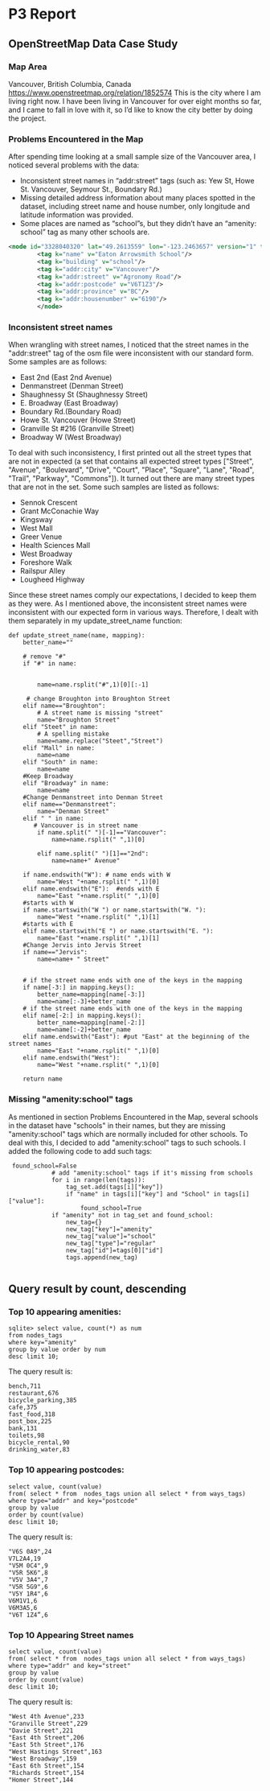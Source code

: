 # P3 Report

## OpenStreetMap Data Case Study


### Map Area
Vancouver, British Columbia, Canada
https://www.openstreetmap.org/relation/1852574
This is the city where I am living right now. I have been living in Vancouver for over eight months so far, and I came to fall in love with it, so I’d like to know the city better by doing the project.


### Problems Encountered in the Map

After spending time looking at a small sample size of the Vancouver area, I noticed several problems with the data:
- Inconsistent street names in “addr:street” tags (such as: Yew St, Howe St. Vancouver, Seymour St., Boundary Rd.)
- Missing detailed address information about many places spotted in the dataset,  including street name and house number, only longitude and latitude information was provided.
- Some places are named as “school”s, but they didn’t have an “amenity: school” tag as many other schools are. 

```XML
<node id="3328040320" lat="49.2613559" lon="-123.2463657" version="1" timestamp="2015-02-03T07:33:28Z" changeset="28583278" uid="503905" user="eone">
		<tag k="name" v="Eaton Arrowsmith School"/>
		<tag k="building" v="school"/>
		<tag k="addr:city" v="Vancouver"/>
		<tag k="addr:street" v="Agronomy Road"/>
		<tag k="addr:postcode" v="V6T1Z3"/>
		<tag k="addr:province" v="BC"/>
		<tag k="addr:housenumber" v="6190"/>
		</node>
```

### Inconsistent street names
When wrangling with street names, I noticed that the street names in the "addr:street" tag of the osm file were inconsistent with our standard form.
Some samples are as follows:
- East 2nd (East 2nd Avenue)
- Denmanstreet (Denman Street)
- Shaughnessy St (Shaughnessy Street)
- E. Broadway (East Broadway)
- Boundary Rd.(Boundary Road)
- Howe St. Vancouver (Howe Street)
- Granville St #216 (Granville Street)
- Broadway W (West Broadway)

To deal with such inconsistency, I first printed out all the street types that are not in expected (a set that contains all expected street types ["Street", "Avenue", "Boulevard", "Drive", "Court", "Place", "Square", "Lane", "Road", "Trail", "Parkway", "Commons"]). It turned out there are many street types that are not in the set. Some such samples are listed as follows:
- Sennok Crescent
- Grant McConachie Way
- Kingsway
- West Mall
- Greer Venue
- Health Sciences Mall
- West Broadway
- Foreshore Walk
- Railspur Alley
- Lougheed Highway

Since these street names comply our expectations, I decided to keep them as they were. As I mentioned above, the inconsistent street names were inconsistent with our expected form in various ways. Therefore, I dealt with them separately in my update_street_name function:

```
def update_street_name(name, mapping):
    better_name=""
    
    # remove "#"
    if "#" in name:
        
        
        name=name.rsplit("#",1)[0][:-1]
	
     # change Broughton into Broughton Street   
    elif name=="Broughton":
        # A street name is missing "street"
        name="Broughton Street"
    elif "Steet" in name:
        # A spelling mistake
        name=name.replace("Steet","Street")
    elif "Mall" in name:
        name=name
    elif "South" in name:
        name=name
	#Keep Broadway
    elif "Broadway" in name:
        name=name
	#Change Denmanstreet into Denman Street
    elif name=="Denmanstreet":
        name="Denman Street"
    elif " " in name:
       # Vancouver is in street name
        if name.split(" ")[-1]=="Vancouver":
            name=name.rsplit(" ",1)[0]
            
        elif name.split(" ")[1]=="2nd":
            name=name+" Avenue"
     	    
    if name.endswith("W"): # name ends with W
        name="West "+name.rsplit(" ",1)[0]
    elif name.endswith("E"):  #ends with E
        name="East "+name.rsplit(" ",1)[0]
	#starts with W
    if name.startswith("W ") or name.startswith("W. "):
        name="West "+name.rsplit(" ",1)[1]
	#starts with E
    elif name.startswith("E ") or name.startswith("E. "):
        name="East "+name.rsplit(" ",1)[1]
	#Change Jervis into Jervis Street
    if name=="Jervis":
        name=name+ " Street"
	
	
    # if the street name ends with one of the keys in the mapping
    if name[-3:] in mapping.keys(): 
        better_name=mapping[name[-3:]]
        name=name[:-3]+better_name
    # if the street name ends with one of the keys in the mapping
    elif name[-2:] in mapping.keys():
        better_name=mapping[name[-2:]]
        name=name[:-2]+better_name
    elif name.endswith("East"): #put "East" at the beginning of the street names
        name="East "+name.rsplit(" ",1)[0] 
    elif name.endswith("West"):
        name="West "+name.rsplit(" ",1)[0]

    return name

```

### Missing "amenity:school" tags

As mentioned in section Problems Encountered in the Map, several schools in the dataset have "schools" in their names, but they are missing "amenity:school" tags which are normally included for other schools. To deal with this, I decided to add "amenity:school" tags to such schools. I added the following code to add such tags:

```
 found_school=False
            # add "amenity:school" tags if it's missing from schools
            for i in range(len(tags)):
                tag_set.add(tags[i]["key"])
                if "name" in tags[i]["key"] and "School" in tags[i]["value"]:  
                    found_school=True
            if "amenity" not in tag_set and found_school:      
                new_tag={}
                new_tag["key"]="amenity"
                new_tag["value"]="school"
                new_tag["type"]="regular"
                new_tag["id"]=tags[0]["id"]
                tags.append(new_tag)
		
```

## Query result by count, descending

### Top 10 appearing amenities:
```
sqlite> select value, count(*) as num 
from nodes_tags 
where key="amenity" 
group by value order by num 
desc limit 10;
```

The query result is:

```
bench,711
restaurant,676
bicycle_parking,385
cafe,375
fast_food,318
post_box,225
bank,131
toilets,98
bicycle_rental,90
drinking_water,83
```
### Top 10 appearing postcodes:

```
select value, count(value) 
from( select * from  nodes_tags union all select * from ways_tags)  
where type="addr" and key="postcode" 
group by value 
order by count(value) 
desc limit 10;
```
The query result is:

```
"V6S 0A9",24
V7L2A4,19
"V5M 0C4",9
"V5R 5K6",8
"V5V 3A4",7
"V5R 5G9",6
"V5Y 1R4",6
V6M1V1,6
V6M3A5,6
"V6T 1Z4”,6
```

### Top 10 Appearing Street names

```
select value, count(value) 
from( select * from  nodes_tags union all select * from ways_tags)  
where type="addr" and key="street" 
group by value 
order by count(value) 
desc limit 10;
```

The query result is: 
```
"West 4th Avenue",233
"Granville Street",229
"Davie Street",221
"East 4th Street",206
"East 5th Street",176
"West Hastings Street",163
"West Broadway",159
"East 6th Street",154
"Richards Street",154
"Homer Street",144
```



